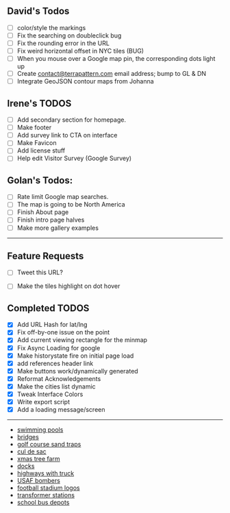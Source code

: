 ## David's Todos

* [ ] color/style the markings
* [ ] Fix the searching on doubleclick bug
* [ ] Fix the rounding error in the URL
* [ ] Fix weird horizontal offset in NYC tiles (BUG)
* [ ] When you mouse over a Google map pin, 
      the corresponding dots light up
* [ ] Create contact@terrapattern.com email address; bump to GL & DN
* [ ] Integrate GeoJSON contour maps from Johanna

## Irene's TODOS

* [ ] Add secondary section for homepage.
* [ ] Make footer
* [ ] Add survey link to CTA on interface
* [ ] Make Favicon
* [ ] Add license stuff
* [ ] Help edit Visitor Survey (Google Survey)

## Golan's Todos: 
* [ ] Rate limit Google map searches.
* [ ] The map is going to be North America
* [ ] Finish About page
* [ ] Finish intro page halves
* [ ] Make more gallery examples

---

## Feature Requests

* [ ] Tweet this URL?
* [ ] Make the tiles highlight on dot hover


## Completed TODOS

* [X] Add URL Hash for lat/lng
* [X] Fix off-by-one issue on the point
* [X] Add current viewing rectangle for the minmap
* [X] Fix Async Loading for google
* [X] Make historystate fire on initial page load
* [X] add references header link
* [X] Make buttons work/dynamically generated
* [X] Reformat Acknowledgements
* [X] Make the cities list dynamic
* [X] Tweak Interface Colors
* [X] Write export script
* [X] Add a loading message/screen

--- 

* [swimming pools](http://pgh.terrapattern.com/?lat=40.5721195&lng=-79.94004849999999)
* [bridges](http://pgh.terrapattern.com/?lat=40.4874745&lng=-79.905037)
* [golf course sand traps](http://pgh.terrapattern.com/?lat=40.5261395&lng=-79.8810095)
* [cul de sac](http://pgh.terrapattern.com/?lat=40.382452&lng=-79.97162750000001)
* [xmas tree farm](http://pgh.terrapattern.com/?lat=40.656242&lng=-79.75606649999997)
* [docks](http://pgh.terrapattern.com/?lat=40.4310445&lng=-79.96682199999998)
* [highways with truck](http://pgh.terrapattern.com/?lat=40.4582145&lng=-80.1116735)
* [USAF bombers](http://pgh.terrapattern.com/?lat=40.4926995&lng=-80.21327550000001)
* [football stadium logos](http://pgh.terrapattern.com/?lat=40.443062&lng=-79.94004849999999) 
* [transformer stations](http://pgh.terrapattern.com/?lat=40.465007&lng=-80.0471425)
* [school bus depots](http://pgh.terrapattern.com/?lat=40.461872&lng=-79.77872100000002)


